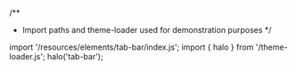 <!--
type: template
name: tab-bar
-->
/**
 * Import paths and theme-loader used for demonstration purposes
 */

import '/resources/elements/tab-bar/index.js';
import { halo } from '/theme-loader.js';
halo('tab-bar');

